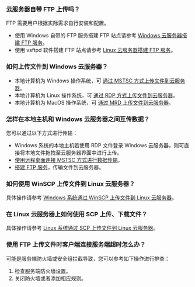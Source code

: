 ### 云服务器自带 FTP 上传吗？
FTP 需要用户根据实际需求自行安装和配置。
- 使用 Windows 自带的 FTP 服务搭建 FTP 站点请参考 [Windows 云服务器搭建 FTP 服务](https://cloud.tencent.com/document/product/213/10414)。
- 使用 vsftpd 软件搭建 FTP 站点请参考 [Linux 云服务器搭建 FTP 服务](https://cloud.tencent.com/document/product/213/10912)。

### 如何上传文件到 Windows 云服务器？
- 本地计算机为 Windows 操作系统，可 [通过 MSTSC 方式上传文件到云服务器](https://cloud.tencent.com/document/product/213/2761)。
- 本地计算机为 Linux 操作系统，可 [通过 RDP 方式上传文件到云服务器](https://cloud.tencent.com/document/product/213/39101)。
- 本地计算机为 MacOS 操作系统，可 [通过 MRD 上传文件到云服务器](https://cloud.tencent.com/document/product/213/39036)。

### 怎样在本地主机和 Windows 云服务器之间互传数据？
您可以通过以下方式进行传输：
- Windows 系统的本地主机若使用 RDP 文件登录 Windows 云服务器，则可直接将本地文件拖拽至云服务器界面中进行上传。
- [使用远程桌面连接 MSTSC 方式进行数据传输](https://cloud.tencent.com/document/product/213/2761)。
- [搭建 FTP 服务](https://cloud.tencent.com/document/product/213/39128)，传输文件到云服务器。


### 如何使用 WinSCP 上传文件到 Linux 云服务器？
具体操作请参考 [Windows 系统通过 WinSCP 上传文件到 Linux 云服务器](https://cloud.tencent.com/document/product/213/2131)。

### 在 Linux 云服务器上如何使用 SCP 上传、下载文件？
具体操作请参考 [Linux 系统通过 SCP 上传文件到 Linux 云服务器](https://cloud.tencent.com/document/product/213/2133)。

### 使用 FTP 上传文件时客户端连接服务端超时怎么办？
可能是服务端防火墙或安全组拦截导致，您可以参考如下操作进行排查：
1. 检查服务端防火墙设置。
2. 关闭防火墙或者添加相应规则。


